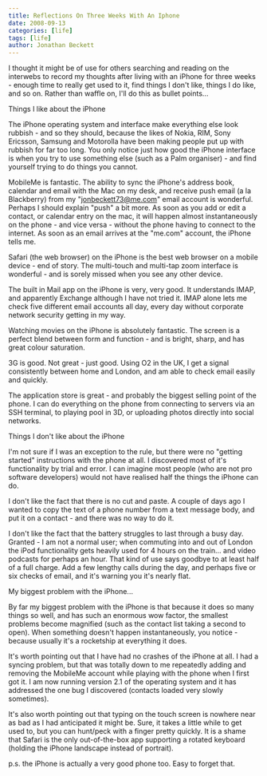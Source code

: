 ```yaml
---
title: Reflections On Three Weeks With An Iphone
date: 2008-09-13
categories: [life]
tags: [life]
author: Jonathan Beckett
---
```


I thought it might be of use for others searching and reading on the interwebs to record my thoughts after living with an iPhone for three weeks - enough time to really get used to it, find things I don't like, things I do like, and so on. Rather than waffle on, I'll do this as bullet points...

Things I like about the iPhone

The iPhone operating system and interface make everything else look rubbish - and so they should, because the likes of Nokia, RIM, Sony Ericsson, Samsung and Motorolla have been making people put up with rubbish for far too long. You only notice just how good the iPhone interface is when you try to use something else (such as a Palm organiser) - and find yourself trying to do things you cannot.

MobileMe is fantastic. The ability to sync the iPhone's address book, calendar and email with the Mac on my desk, and receive push email (a la Blackberry) from my "jonbeckett73@me.com" email account is wonderful. Perhaps I should explain "push" a bit more. As soon as you add or edit a contact, or calendar entry on the mac, it will happen almost instantaneously on the phone - and vice versa - without the phone having to connect to the internet. As soon as an email arrives at the "me.com" account, the iPhone tells me.

Safari (the web browser) on the iPhone is the best web browser on a mobile device - end of story. The multi-touch and multi-tap zoom interface is wonderful - and is sorely missed when you see any other device.

The built in Mail app on the iPhone is very, very good. It understands IMAP, and apparently Exchange although I have not tried it. IMAP alone lets me check five different email accounts all day, every day without corporate network security getting in my way.

Watching movies on the iPhone is absolutely fantastic. The screen is a perfect blend between form and function - and is bright, sharp, and has great colour saturation.

3G is good. Not great - just good. Using O2 in the UK, I get a signal consistently between home and London, and am able to check email easily and quickly.

The application store is great - and probably the biggest selling point of the phone. I can do everything on the phone from connecting to servers via an SSH terminal, to playing pool in 3D, or uploading photos directly into social networks.

Things I don't like about the iPhone

I'm not sure if I was an exception to the rule, but there were no "getting started" instructions with the phone at all. I discovered most of it's functionality by trial and error. I can imagine most people (who are not pro software developers) would not have realised half the things the iPhone can do.

I don't like the fact that there is no cut and paste. A couple of days ago I wanted to copy the text of a phone number from a text message body, and put it on a contact - and there was no way to do it.

I don't like the fact that the battery struggles to last through a busy day. Granted - I am not a normal user; when commuting into and out of London the iPod functionality gets heavily used for 4 hours on the train... and video podcasts for perhaps an hour. That kind of use says goodbye to at least half of a full charge. Add a few lengthy calls during the day, and perhaps five or six checks of email, and it's warning you it's nearly flat.

My biggest problem with the iPhone...

By far my biggest problem with the iPhone is that because it does so many things so well, and has such an enormous wow factor, the smallest problems become magnified (such as the contact list taking a second to open). When something doesn't happen instantaneously, you notice - because usually it's a rocketship at everything it does.

It's worth pointing out that I have had no crashes of the iPhone at all. I had a syncing problem, but that was totally down to me repeatedly adding and removing the MobileMe account while playing with the phone when I first got it. I am now running version 2.1 of the operating system and it has addressed the one bug I discovered (contacts loaded very slowly sometimes).

It's also worth pointing out that typing on the touch screen is nowhere near as bad as I had anticipated it might be. Sure, it takes a little while to get used to, but you can hunt/peck with a finger pretty quickly. It is a shame that Safari is the only out-of-the-box app supporting a rotated keyboard (holding the iPhone landscape instead of portrait).

p.s. the iPhone is actually a very good phone too. Easy to forget that.